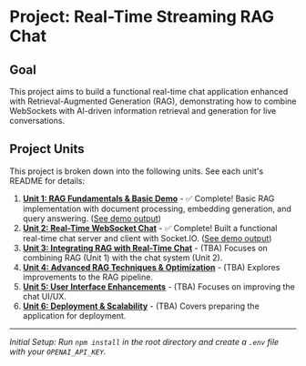# Project: Real-Time Streaming RAG Chat

## Goal

This project aims to build a functional real-time chat application enhanced with Retrieval-Augmented Generation (RAG), demonstrating how to combine WebSockets with AI-driven information retrieval and generation for live conversations.

## Project Units

This project is broken down into the following units. See each unit's README for details:

1.  **[Unit 1: RAG Fundamentals & Basic Demo](assignment1_llm_embeddings/README.md)** - ✅ Complete! Basic RAG implementation with document processing, embedding generation, and query answering. ([See demo output](RAG-output.md))
2.  **[Unit 2: Real-Time WebSocket Chat](assignment2_websocket_chat/README.md)** - ✅ Complete! Built a functional real-time chat server and client with Socket.IO. ([See demo output](websockets-example.png))
3.  **[Unit 3: Integrating RAG with Real-Time Chat](assignment3_rag_chat_integration/README.md)** - (TBA) Focuses on combining RAG (Unit 1) with the chat system (Unit 2).
4.  **[Unit 4: Advanced RAG Techniques & Optimization](assignment4_advanced_rag/README.md)** - (TBA) Explores improvements to the RAG pipeline.
5.  **[Unit 5: User Interface Enhancements](assignment5_ui_ux/README.md)** - (TBA) Focuses on improving the chat UI/UX.
6.  **[Unit 6: Deployment & Scalability](assignment6_deployment/README.md)** - (TBA) Covers preparing the application for deployment.

---

*Initial Setup: Run `npm install` in the root directory and create a `.env` file with your `OPENAI_API_KEY`.*